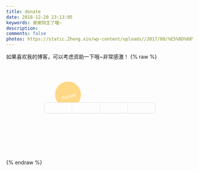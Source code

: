 ```yaml
---
title: donate
date: 2018-12-20 23:13:05
keywords: 谢谢饲主了喵~
description: 
comments: false
photos: https://static.2heng.xin/wp-content/uploads//2017/08/%E5%8D%88%E5%BE%8C_58898122.jpg
---
```


如果喜欢我的博客，可以考虑资助一下哦~非常感激！
{% raw %}
<style>
  #root{
    display: inline-block;
    text-align: center;
    width: 100%;
    height: 240px;
  }
  #root .root{
    margin-top: 100px;
    display: inline-block;
  }
  .list, .list li, .list-left li {
    list-style: none;
    list-style-type: none;
    margin: 0px;
    padding: 0px;
  }
  .pos-f {
    /*position: fixed;*/
  }
  .left-100 {
    width: 100%;
    height: 100%;
  }
  .blur {
    -webkit-filter: blur(3px);
    filter: blur(3px);
  }
  .tr3 {
    transition: all .3s;
  }
  #DonateText {
    position: relative;
    font-size: 12px;
    width: 70px;
    height: 70px;
    line-height: 70px;
    color: #fff;
    background: #ffd886 url(/images/donate/like.svg) no-repeat center 10px;
    background-size: 20px;
    border-radius: 35px;
    text-align: center;
    left: calc(50% - 120px);
    top: -80px;
    transform: rotatez(-15deg );
  }
  #donateBox {
    position: relative;
    left: calc(50% - 150px);
    top: calc(50% - 15px);
    background-color: #fff;
    border: 1px solid #ddd;
    border-radius: 6px;
    width: 299px;
    height: 28px;
    float: left;
    z-index: 1;
  }
  #donateBox li {
    width: 74px;
    float: left;
    text-align: center;
    border-left: 1px solid #ddd;
    background: no-repeat center center;
    background-color: rgba(204, 217, 220,0.1);
    background-size: 45px;
    transition: all .3s;
    cursor: pointer;
    overflow: hidden;
    line-height: 600px;
    height: 28px;
    -webkit-filter: grayscale(1);
    filter: grayscale(1);
    opacity: 0.5;
  }
  #donateBox li:hover {
    background-color: rgba(204, 217, 220,0.3);
    -webkit-filter: grayscale(0);
    filter: grayscale(0);
    opacity: 1;
  }
  #donateBox>li:first-child {
    border-width: 0;
  }
  #donateBox a {
    display: block;
  }
  #donateBox #PayPal {
    background-image: url(/images/donate/paypal.svg);
  }
  #donateBox>#BTC {
    background-image: url(/images/donate/bitcoin.svg);
    line-height: 28px;
  }
  #donateBox>#BTC:hover {
    overflow: visible;
  }
  #BTC>button {
    opacity: 0;
    cursor: pointer;
  }
  #donateBox #AliPay {
    background-image: url(/images/donate/alipay.svg);
  }
  #donateBox #WeChat {
    background-image: url(/images/donate/wechat.svg);
  }
  #QRBox {
    position: relative;
    top: -100px;
    left: 0;
    z-index: 1;
    background-color: rgba(255,255,255,0.3);
    display: none;
      perspective: 400px;
  }
  #MainBox {
    cursor: pointer;
    position: absolute;
    text-align: center;
    width: 200px;
    height: 200px;
    left: calc(50% - 100px);
    top: calc(50% - 100px);
    background: #fff no-repeat center center;
    background-size: 190px;
    border-radius: 6px;
    box-shadow: 0px 2px 7px rgba(0,0,0,0.3);
      opacity: 0;
    transition: all 1s ease-in-out;
    transform-style: preserve-3d;
      transform-origin: center center;
      overflow: hidden;
  }
  #btc-key {
    opacity: 0;
    width: 2px;
    height: 8px;
    overflow: hidden;
    left: -2px;
    top: -8px;
  }
  #github {
    position: relative;
    display: inline-block;
    z-index: 1;
    width: 24px;
    height: 24px;
    top: -12px;
    background: no-repeat center center url(/images/donate/github.svg);
    background-size: contain;
    opacity: 0.3;
    transform: rotatez(15deg );
  }
  [data-footnote] {
    position: relative;
    overflow: hidden;
  }
  [data-footnote]:hover {
    overflow: visible;
  }
  [data-footnote]::before, [data-footnote]::after {
    position: absolute;
    transition: all .3s;
    transform: translate3d(-50%,0,0);
    opacity: 0;
    left: 37px;
    z-index: 10;
  }
  [data-footnote]::before {
    content: attr(data-footnote);
    border-radius: 6px;
    background-color: rgba(100,100,100,0.8);
    color: #fff;
    height: 24px;
    line-height: 24px;
    padding: 0 6px;
    font-size: 12px;
    white-space: nowrap;
    top: -24px;
    left: 37px;
  }
  [data-footnote]::after {
    content: '';
    border: 5px solid #333;
    border-color: rgba(100,100,100,0.8) transparent transparent transparent;
    top: 0;
    left: 37px;
  }
  [data-footnote]:hover::before,[data-footnote]:hover::after {
    opacity: 1;
  }
  [data-footnote]:hover::before,[data-footnote]:hover::after {
    transform: translate3d(-50%,-7px,0);
  }

  #MainBox.showQR {
    opacity: 1;
      animation-name:showQR;
      animation-duration:3s;
      animation-timing-function:ease-in-out;
      animation-iteration-count:1;
      animation-fill-mode:forwards;
      -webkit-animation:showQR 3s ease-in-out 0s 1 normal forwards;
  }
  @keyframes showQR {
    from {
      transform: rotateX(90deg);
    }
    8% {
      opacity: 1;
      transform: rotateX(-60deg);
    }
    18% {
      opacity: 1;
      transform: rotateX(40deg);
    }
    34% {
      opacity: 1;
      transform: rotateX(-28deg);
    }
    44% {
      opacity: 1;
      transform: rotateX(18deg);
    }
    58% {
      opacity: 1;
      transform: rotateX(-12deg);
    }
    72% {
      opacity: 1;
      transform: rotateX(9deg);
    }
    88% {
      opacity: 1;
      transform: rotateX(-5deg);
    }
    96% {
      opacity: 1;
      transform: rotateX(2deg);
    }
    to {
      opacity: 1;
    }
  }
  #MainBox.hideQR {
    opacity: 1;
      animation-name:hideQR;
      animation-duration:0.5s;
      animation-timing-function:ease-in-out;
      animation-iteration-count:1;
      animation-fill-mode:forwards;
      -webkit-animation:hideQR 0.5s ease-in-out 0s 1 normal forwards;
  }
  @keyframes hideQR {
    from {
    }
    20%,50% {
      transform: scale(1.08,1.08);
      opacity: 1;
    }
    to {
      opacity: 0;
      transform: rotateZ(40deg) scale(0.6,0.6);
    }
  }
</style>
<script src="https://ajax.aspnetcdn.com/ajax/jQuery/jquery-2.0.3.min.js"></script>
<script src="https://cdn.jsdelivr.net/npm/clipboard@2/dist/clipboard.min.js"></script>
<script>
  jQuery(document).ready(function() {
  var QRBox = $('#QRBox');
  var MainBox = $('#MainBox');
  var BTCQR = '/images/donate/BTCQR.png'; // 二维码路径
  var AliPayQR  = '/images/donate/AliPayQR.png';
  var WeChanQR  = '/images/donate/WeChanSQ.png';

  function showQR(QR) {
    if (QR) {
      MainBox.css('background-image','url('+QR+')');
    }
    $('#DonateText,#donateBox,#github').addClass('blur');
    QRBox.fadeIn(300,function(argument) {
      MainBox.addClass('showQR');
    });
  }

  $('#donateBox>li').click(function(event) {
    var thisID  = $(this).attr('id');
    if (thisID === 'BTC') {
      new ClipboardJS('#BTCBn');
      new ClipboardJS('.btnsss');
      showQR(BTCQR);
    } else if (thisID === 'AliPay') {
      showQR(AliPayQR);
    } else if (thisID === 'WeChat') {
      showQR(WeChanQR);
    }
  });

  MainBox.click(function(event) {
    MainBox.removeClass('showQR').addClass('hideQR');
    setTimeout (function(a) {
      QRBox.fadeOut(300,function(argument) {
        MainBox.removeClass('hideQR');
      });
      $('#DonateText,#donateBox,#github').removeClass('blur');
    },600);

  });
});
</script>
<div id="root">
  <div class="root">
    <a href="https://github.com/Kaiyuan/donate-page" target="_blank" class="pos-f tr3" title="Github"><span id="github"></span></a>
    <ul id="donateBox" class="list pos-f tr3">
      <li id="PayPal"><a href="https://www.paypal.me/KaiyuanXie" target="_blank">PayPal</a></li>
      <li id="BTC" data-footnote="Copy addres and show QRCod"><button id="BTCBn"  data-clipboard-target="#btc-key" alt="Copy to clipboard">Bitcoin</button></li>
      <li id="AliPay">AliPay</li>
      <li id="WeChat">WeChat</li>
    </ul>
    <div id="DonateText" class="tr3">Donate</div>
    <div id="QRBox" class="pos-f left-100">
      <div id="MainBox"></div>
    </div>
    <!-- Bitcoin 账号 -->
    <input id="btc-key" type="text" value="14JkMR68n4PBASB3TgvpjtaPTbfffSwFbW" readonly="readonly">
  </div>
</div>

{% endraw %}
